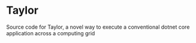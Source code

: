 # Taylor
Source code for Taylor, a novel way to execute a conventional dotnet core application across a computing grid

